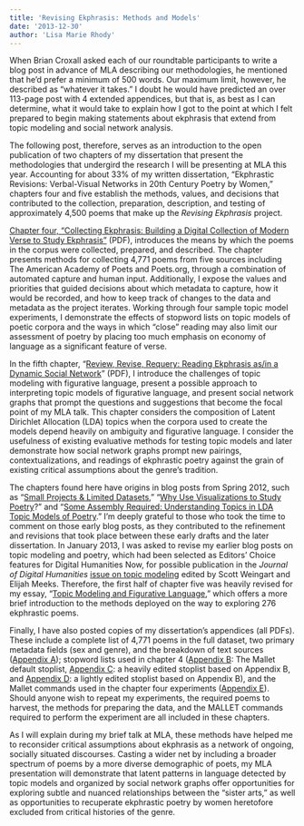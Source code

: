 ```yaml
---
title: 'Revising Ekphrasis: Methods and Models'
date: '2013-12-30'
author: 'Lisa Marie Rhody'
---
```

When Brian Croxall asked each of our roundtable participants to write a blog post in advance of MLA describing our methodologies, he mentioned that he’d prefer a minimum of 500 words. Our maximum limit, however, he described as “whatever it takes.” I doubt he would have predicted an over 113-page post with 4 extended appendices, but that is, as best as I can determine, what it would take to explain how I got to the point at which I felt prepared to begin making statements about ekphrasis that extend from topic modeling and social network analysis.

The following post, therefore, serves as an introduction to the open publication of two chapters of my dissertation that present the methodologies that undergird the research I will be presenting at MLA this year. Accounting for about 33% of my written dissertation, “Ekphrastic Revisions: Verbal-Visual Networks in 20th Century Poetry by Women,” chapters four and five establish the methods, values, and decisions that contributed to the collection, preparation, description, and testing of approximately 4,500 poems that make up the *Revising Ekphrasis* project.

[Chapter four, “Collecting Ekphrasis: Building a Digital Collection of Modern Verse to Study Ekphrasis”](http://www.lisarhody.com/wp-content/uploads/2013/12/Rhody.ER_.CH4_.12302013.pdf) (PDF), introduces the means by which the poems in the corpus were collected, prepared, and described. The chapter presents methods for collecting 4,771 poems from five sources including The American Academy of Poets and Poets.org, through a combination of automated capture and human input. Additionally, I expose the values and priorities that guided decisions about which metadata to capture, how it would be recorded, and how to keep track of changes to the data and metadata as the project iterates. Working through four sample topic model experiments, I demonstrate the effects of stopword lists on topic models of poetic corpora and the ways in which “close” reading may also limit our assessment of poetry by placing too much emphasis on economy of language as a significant feature of verse.

In the fifth chapter, “[Review, Revise, Requery: Reading Ekphrasis as/in a Dynamic Social Network](http://www.lisarhody.com/wp-content/uploads/2013/12/Rhody.ER_.CH5_.12302013.pdf)” (PDF), I introduce the challenges of topic modeling with figurative language, present a possible approach to interpreting topic models of figurative language, and present social network graphs that prompt the questions and suggestions that become the focal point of my MLA talk. This chapter considers the composition of Latent Dirichlet Allocation (LDA) topics when the corpora used to create the models depend heavily on ambiguity and figurative language. I consider the usefulness of existing evaluative methods for testing topic models and later demonstrate how social network graphs prompt new pairings, contextualizations, and readings of ekphrastic poetry against the grain of existing critical assumptions about the genre’s tradition.

The chapters found here have origins in blog posts from Spring 2012, such as “[Small Projects &amp; Limited Datasets](http://www.lisarhody.com/small-projects-limited-datasets/),” “[Why Use Visualizations to Study Poetry](http://www.lisarhody.com/why-use-visualizations-to-study-poetry/)?” and “[Some Assembly Required: Understanding Topics in LDA Topic Models of Poetry](http://www.lisarhody.com/some-assembly-required/).” I’m deeply grateful to those who took the time to comment on those early blog posts, as they contributed to the refinement and revisions that took place between these early drafts and the later dissertation. In January 2013, I was asked to revise my earlier blog posts on topic modeling and poetry, which had been selected as Editors’ Choice features for Digital Humanities Now, for possible publication in the *Journal of Digital Humanities* [issue on topic modeling](http://journalofdigitalhumanities.org/2-1/) edited by Scott Weingart and Elijah Meeks. Therefore, the first half of chapter five was heavily revised for my essay, “[Topic Modeling and Figurative Language](http://journalofdigitalhumanities.org/2-1/topic-modeling-and-figurative-language-by-lisa-m-rhody/),” which offers a more brief introduction to the methods deployed on the way to exploring 276 ekphrastic poems.

Finally, I have also posted copies of my dissertation’s appendices (all PDFs). These include a complete list of 4,771 poems in the full dataset, two primary metadata fields (sex and genre), and the breakdown of text sources ([Appendix A](http://www.lisarhody.com/wp-content/uploads/2013/12/AppendixA.pdf)); stopword lists used in chapter 4 ([Appendix B](http://www.lisarhody.com/wp-content/uploads/2013/12/AppendixB.pdf): The Mallet default stoplist, [Appendix C](http://www.lisarhody.com/wp-content/uploads/2013/12/AppendixC.pdf): a heavily edited stoplist based on Appendix B, and [Appendix D](http://www.lisarhody.com/wp-content/uploads/2013/12/AppendixD.pdf): a lightly edited stoplist based on Appendix B), and the Mallet commands used in the chapter four experiments ([Appendix E](http://www.lisarhody.com/wp-content/uploads/2013/12/Rhody.ER_.AppendixE.12302013.pdf)). Should anyone wish to repeat my experiments, the required poems to harvest, the methods for preparing the data, and the MALLET commands required to perform the experiment are all included in these chapters.

As I will explain during my brief talk at MLA, these methods have helped me to reconsider critical assumptions about ekphrasis as a network of ongoing, socially situated discourses. Casting a wider net by including a broader spectrum of poems by a more diverse demographic of poets, my MLA presentation will demonstrate that latent patterns in language detected by topic models and organized by social network graphs offer opportunities for exploring subtle and nuanced relationships between the “sister arts,” as well as opportunities to recuperate ekphrastic poetry by women heretofore excluded from critical histories of the genre.
